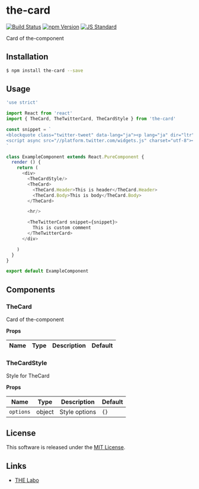 the-card
==========

<!---
This file is generated by ape-tmpl. Do not update manually.
--->

<!-- Badge Start -->
<a name="badges"></a>

[![Build Status][bd_travis_shield_url]][bd_travis_url]
[![npm Version][bd_npm_shield_url]][bd_npm_url]
[![JS Standard][bd_standard_shield_url]][bd_standard_url]

[bd_repo_url]: https://github.com/the-labo/the-card
[bd_travis_url]: http://travis-ci.org/the-labo/the-card
[bd_travis_shield_url]: http://img.shields.io/travis/the-labo/the-card.svg?style=flat
[bd_travis_com_url]: http://travis-ci.com/the-labo/the-card
[bd_travis_com_shield_url]: https://api.travis-ci.com/the-labo/the-card.svg?token=
[bd_license_url]: https://github.com/the-labo/the-card/blob/master/LICENSE
[bd_codeclimate_url]: http://codeclimate.com/github/the-labo/the-card
[bd_codeclimate_shield_url]: http://img.shields.io/codeclimate/github/the-labo/the-card.svg?style=flat
[bd_codeclimate_coverage_shield_url]: http://img.shields.io/codeclimate/coverage/github/the-labo/the-card.svg?style=flat
[bd_gemnasium_url]: https://gemnasium.com/the-labo/the-card
[bd_gemnasium_shield_url]: https://gemnasium.com/the-labo/the-card.svg
[bd_npm_url]: http://www.npmjs.org/package/the-card
[bd_npm_shield_url]: http://img.shields.io/npm/v/the-card.svg?style=flat
[bd_standard_url]: http://standardjs.com/
[bd_standard_shield_url]: https://img.shields.io/badge/code%20style-standard-brightgreen.svg

<!-- Badge End -->


<!-- Description Start -->
<a name="description"></a>

Card of the-component

<!-- Description End -->


<!-- Overview Start -->
<a name="overview"></a>



<!-- Overview End -->


<!-- Sections Start -->
<a name="sections"></a>

<!-- Section from "doc/guides/01.Installation.md.hbs" Start -->

<a name="section-doc-guides-01-installation-md"></a>

Installation
-----

```bash
$ npm install the-card --save
```


<!-- Section from "doc/guides/01.Installation.md.hbs" End -->

<!-- Section from "doc/guides/02.Usage.md.hbs" Start -->

<a name="section-doc-guides-02-usage-md"></a>

Usage
---------

```javascript
'use strict'

import React from 'react'
import { TheCard, TheTwitterCard, TheCardStyle } from 'the-card'

const snippet = `
<blockquote class="twitter-tweet" data-lang="ja"><p lang="ja" dir="ltr">【ぺんぺん】むにっ💓聞こえなーい👂　!????  メイちゃん最後の何ポーズ? <a href="https://twitter.com/hashtag/%E9%B3%A5%E7%BE%BD%E6%B0%B4%E6%97%8F%E9%A4%A8?src=hash">#鳥羽水族館</a>　<a href="https://twitter.com/hashtag/%E3%83%A9%E3%83%83%E3%82%B3?src=hash">#ラッコ</a> <a href="https://t.co/gxjmouCl4R">pic.twitter.com/gxjmouCl4R</a></p>&mdash; 鳥羽水族館（TOBA　AQUARIUM） (@TOBA_AQUARIUM) <a href="https://twitter.com/TOBA_AQUARIUM/status/865753937319649280">2017年5月20日</a></blockquote>
<script async src="//platform.twitter.com/widgets.js" charset="utf-8"></script>
`

class ExampleComponent extends React.PureComponent {
  render () {
    return (
      <div>
        <TheCardStyle/>
        <TheCard>
          <TheCard.Header>This is header</TheCard.Header>
          <TheCard.Body>This is body</TheCard.Body>
        </TheCard>

        <hr/>

        <TheTwitterCard snippet={snippet}>
          This is custom comment
        </TheTwitterCard>
      </div>

    )
  }
}

export default ExampleComponent

```


<!-- Section from "doc/guides/02.Usage.md.hbs" End -->

<!-- Section from "doc/guides/03.Components.md.hbs" Start -->

<a name="section-doc-guides-03-components-md"></a>

Components
-----------

### TheCard

Card of the-component

**Props**

| Name | Type | Description | Default |
| --- | --- | ---- | ---- |
### TheCardStyle

Style for TheCard

**Props**

| Name | Type | Description | Default |
| --- | --- | ---- | ---- |
| `options` | object  | Style options | `{}` |


<!-- Section from "doc/guides/03.Components.md.hbs" End -->


<!-- Sections Start -->


<!-- LICENSE Start -->
<a name="license"></a>

License
-------
This software is released under the [MIT License](https://github.com/the-labo/the-card/blob/master/LICENSE).

<!-- LICENSE End -->


<!-- Links Start -->
<a name="links"></a>

Links
------

+ [THE Labo][t_h_e_labo_url]

[t_h_e_labo_url]: https://github.com/the-labo

<!-- Links End -->
